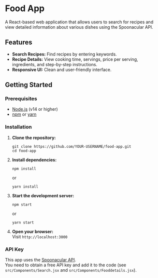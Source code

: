 # Food App

A React-based web application that allows users to search for recipes and view detailed information about various dishes using the Spoonacular API.

## Features

- **Search Recipes:** Find recipes by entering keywords.
- **Recipe Details:** View cooking time, servings, price per serving, ingredients, and step-by-step instructions.
- **Responsive UI:** Clean and user-friendly interface.

## Getting Started

### Prerequisites

- [Node.js](https://nodejs.org/) (v14 or higher)
- [npm](https://www.npmjs.com/) or [yarn](https://yarnpkg.com/)

### Installation

1. **Clone the repository:**
   ```
   git clone https://github.com/YOUR-USERNAME/food-app.git
   cd food-app
   ```

2. **Install dependencies:**
   ```
   npm install
   ```
   or
   ```
   yarn install
   ```

3. **Start the development server:**
   ```
   npm start
   ```
   or
   ```
   yarn start
   ```

4. **Open your browser:**  
   Visit `http://localhost:3000`

### API Key

This app uses the [Spoonacular API](https://spoonacular.com/food-api).  
You need to obtain a free API key and add it to the code (see `src/Components/Search.jsx` and `src/Components/Fooddetails.jsx`).

